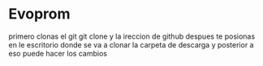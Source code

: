 # Evoprom

primero clonas el git
git clone y la ireccion de github
despues te posionas en le escritorio donde se va a clonar la carpeta
de descarga y posterior a eso puede hacer los cambios
